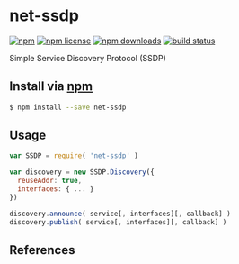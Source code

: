 # net-ssdp
[![npm](https://img.shields.io/npm/v/net-ssdp.svg?style=flat-square)](https://npmjs.com/package/net-ssdp)
[![npm license](https://img.shields.io/npm/l/net-ssdp.svg?style=flat-square)](https://npmjs.com/package/net-ssdp)
[![npm downloads](https://img.shields.io/npm/dm/net-ssdp.svg?style=flat-square)](https://npmjs.com/package/net-ssdp)
[![build status](https://img.shields.io/travis/jhermsmeier/node-net-ssdp/master.svg?style=flat-square)](https://travis-ci.org/jhermsmeier/node-net-ssdp)

Simple Service Discovery Protocol (SSDP)

## Install via [npm](https://npmjs.com)

```sh
$ npm install --save net-ssdp
```

## Usage

```js
var SSDP = require( 'net-ssdp' )
```

```js
var discovery = new SSDP.Discovery({
  reuseAddr: true,
  interfaces: { ... }
})
```

```js
discovery.announce( service[, interfaces][, callback] )
discovery.publish( service[, interfaces][, callback] )
```

## References

